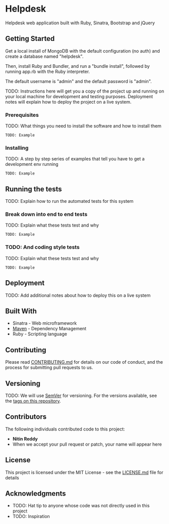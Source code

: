 # Helpdesk

Helpdesk web application built with Ruby, Sinatra, Bootstrap and jQuery

## Getting Started

Get a local install of MongoDB with the default configuration (no auth) and create a database named "helpdesk".

Then, install Ruby and Bundler, and run a "bundle install", followed by running app.rb with the Ruby interpreter.

The default username is "admin" and the default password is "admin".

TODO: Instructions here will get you a copy of the project up and running on your local machine for development and testing purposes. Deployment notes will explain how to deploy the project on a live system.

### Prerequisites

TODO: What things you need to install the software and how to install them

```
TODO: Example
```

### Installing

TODO: A step by step series of examples that tell you have to get a development env running

```
TODO: Example
```

## Running the tests

TODO: Explain how to run the automated tests for this system

### Break down into end to end tests

TODO: Explain what these tests test and why

```
TODO: Example
```

### TODO: And coding style tests

TODO: Explain what these tests test and why

```
TODO: Example
```

## Deployment

TODO: Add additional notes about how to deploy this on a live system

## Built With

* Sinatra - Web microframework
* [Maven](https://maven.apache.org/) - Dependency Management
* Ruby - Scripting language

## Contributing

Please read [CONTRIBUTING.md](https://github.com/redknitin/Helpdesk/blob/master/CONTRIBUTING.md) for details on our code of conduct, and the process for submitting pull requests to us.

## Versioning

TODO: We will use [SemVer](http://semver.org/) for versioning. For the versions available, see the [tags on this repository](https://github.com/your/project/tags). 

## Contributors

The following individuals contributed code to this project:

* **Nitin Reddy**
* When we accept your pull request or patch, your name will appear here 

## License

This project is licensed under the MIT License - see the [LICENSE.md](LICENSE.md) file for details

## Acknowledgments

* TODO: Hat tip to anyone whose code was not directly used in this project
* TODO: Inspiration
